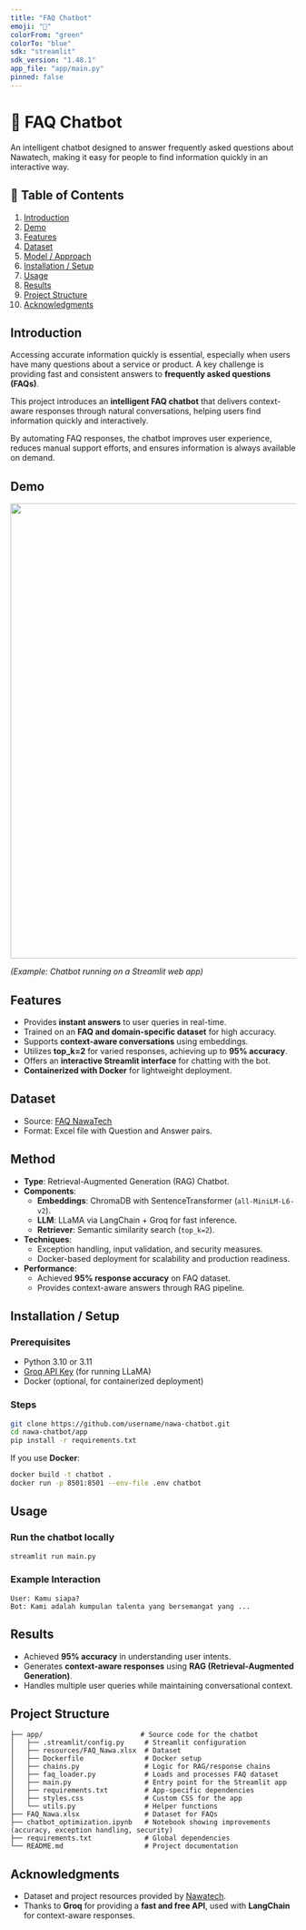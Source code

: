 ```yaml
---
title: "FAQ Chatbot"
emoji: "🤖"
colorFrom: "green"
colorTo: "blue"
sdk: "streamlit"
sdk_version: "1.48.1"
app_file: "app/main.py"
pinned: false
---
```


# 🤖 FAQ Chatbot

An intelligent chatbot designed to answer frequently asked questions about Nawatech, making it easy for people to find information quickly in an interactive way.


## 📑 Table of Contents
  <ol>
    <li><a href="#introduction">Introduction</a></li>
    <li><a href="#demo">Demo</a></li>
    <li><a href="#features">Features</a></li>
    <li><a href="#dataset">Dataset</a></li>
    <li><a href="#model-approach">Model / Approach</a></li>
    <li><a href="#installation-setup">Installation / Setup</a></li>
    <li><a href="#usage">Usage</a></li>
    <li><a href="#results">Results</a></li>
    <li><a href="#project-structure">Project Structure</a></li>
    <li><a href="#acknowledgments">Acknowledgments</a></li>
  </ol>


## Introduction
Accessing accurate information quickly is essential, especially when users have many questions about a service or product. A key challenge is providing fast and consistent answers to **frequently asked questions (FAQs)**.

This project introduces an **intelligent FAQ chatbot** that delivers context-aware responses through natural conversations, helping users find information quickly and interactively.

By automating FAQ responses, the chatbot improves user experience, reduces manual support efforts, and ensures information is always available on demand.


## Demo
<img src="demo.gif" width="800">  

*(Example: Chatbot running on a Streamlit web app)*




## Features
- Provides **instant answers** to user queries in real-time.  
- Trained on an **FAQ and domain-specific dataset** for high accuracy.  
- Supports **context-aware conversations** using embeddings.  
- Utilizes **top_k=2** for varied responses, achieving up to **95% accuracy**.  
- Offers an **interactive Streamlit interface** for chatting with the bot.  
- **Containerized with Docker** for lightweight deployment.  



## Dataset
- Source: [FAQ NawaTech](FAQ_Nawa.xlsx)  
- Format: Excel file with Question and Answer pairs.  



## Method
- **Type**: Retrieval-Augmented Generation (RAG) Chatbot.  
- **Components**:  
  - **Embeddings**: ChromaDB with SentenceTransformer (`all-MiniLM-L6-v2`).  
  - **LLM**: LLaMA via LangChain + Groq for fast inference.  
  - **Retriever**: Semantic similarity search (`top_k=2`).  
- **Techniques**:  
  - Exception handling, input validation, and security measures.  
  - Docker-based deployment for scalability and production readiness.  
- **Performance**:  
  - Achieved **95% response accuracy** on FAQ dataset.  
  - Provides context-aware answers through RAG pipeline.  



## Installation / Setup

### Prerequisites

* Python 3.10 or 3.11
* [Groq API Key](https://console.groq.com/home) (for running LLaMA)
* Docker (optional, for containerized deployment)

### Steps

```bash
git clone https://github.com/username/nawa-chatbot.git
cd nawa-chatbot/app
pip install -r requirements.txt
```

If you use **Docker**:

```bash
docker build -t chatbot .
docker run -p 8501:8501 --env-file .env chatbot
```


## Usage

### Run the chatbot locally

```bash
streamlit run main.py
```

### Example Interaction

```
User: Kamu siapa?  
Bot: Kami adalah kumpulan talenta yang bersemangat yang ...
```


## Results

* Achieved **95% accuracy** in understanding user intents.
* Generates **context-aware responses** using **RAG (Retrieval-Augmented Generation)**.
* Handles multiple user queries while maintaining conversational context.




## Project Structure

```
├── app/                        # Source code for the chatbot
│   ├── .streamlit/config.py     # Streamlit configuration
│   ├── resources/FAQ_Nawa.xlsx  # Dataset
│   ├── Dockerfile               # Docker setup
│   ├── chains.py                # Logic for RAG/response chains
│   ├── faq_loader.py            # Loads and processes FAQ dataset
│   ├── main.py                  # Entry point for the Streamlit app
│   ├── requirements.txt         # App-specific dependencies
│   ├── styles.css               # Custom CSS for the app
│   └── utils.py                 # Helper functions
├── FAQ_Nawa.xlsx                # Dataset for FAQs
├── chatbot_optimization.ipynb   # Notebook showing improvements (accuracy, exception handling, security)
├── requirements.txt             # Global dependencies
└── README.md                    # Project documentation

```

## Acknowledgments

* Dataset and project resources provided by [Nawatech](https://www.nawatech.co/).
* Thanks to **Groq** for providing a **fast and free API**, used with **LangChain** for context-aware responses.



